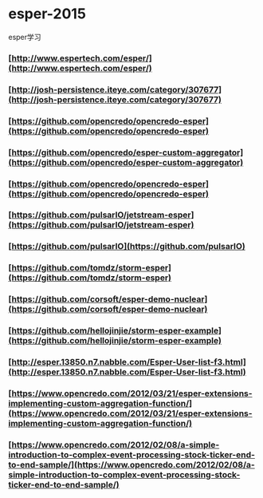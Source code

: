 # esper-2015
esper学习


### [http://www.espertech.com/esper/](http://www.espertech.com/esper/)
### [http://josh-persistence.iteye.com/category/307677](http://josh-persistence.iteye.com/category/307677)

### [https://github.com/opencredo/opencredo-esper](https://github.com/opencredo/opencredo-esper)
### [https://github.com/opencredo/esper-custom-aggregator](https://github.com/opencredo/esper-custom-aggregator)

### [https://github.com/opencredo/opencredo-esper](https://github.com/opencredo/opencredo-esper)
### [https://github.com/pulsarIO/jetstream-esper](https://github.com/pulsarIO/jetstream-esper)
### [https://github.com/pulsarIO](https://github.com/pulsarIO)
### [https://github.com/tomdz/storm-esper](https://github.com/tomdz/storm-esper)

### [https://github.com/corsoft/esper-demo-nuclear](https://github.com/corsoft/esper-demo-nuclear)
### [https://github.com/hellojinjie/storm-esper-example](https://github.com/hellojinjie/storm-esper-example)


### [http://esper.13850.n7.nabble.com/Esper-User-list-f3.html](http://esper.13850.n7.nabble.com/Esper-User-list-f3.html)


### [https://www.opencredo.com/2012/03/21/esper-extensions-implementing-custom-aggregation-function/](https://www.opencredo.com/2012/03/21/esper-extensions-implementing-custom-aggregation-function/)
### [https://www.opencredo.com/2012/02/08/a-simple-introduction-to-complex-event-processing-stock-ticker-end-to-end-sample/](https://www.opencredo.com/2012/02/08/a-simple-introduction-to-complex-event-processing-stock-ticker-end-to-end-sample/)